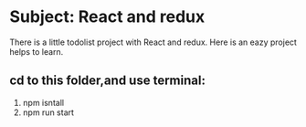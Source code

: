 # Subject: React and redux
There is a little todolist project with React and redux.
Here is an eazy project helps to learn.

## cd to this folder,and use terminal:
1. npm isntall
2. npm run start
